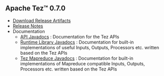 <!--
   Licensed to the Apache Software Foundation (ASF) under one or more
   contributor license agreements.  See the NOTICE file distributed with
   this work for additional information regarding copyright ownership.
   The ASF licenses this file to You under the Apache License, Version 2.0
   (the "License"); you may not use this file except in compliance with
   the License.  You may obtain a copy of the License at

       http://www.apache.org/licenses/LICENSE-2.0

   Unless required by applicable law or agreed to in writing, software
   distributed under the License is distributed on an "AS IS" BASIS,
   WITHOUT WARRANTIES OR CONDITIONS OF ANY KIND, either express or implied.
   See the License for the specific language governing permissions and
   limitations under the License.
-->

<head><title>Apache Tez&trade; 0.7.0</title></head>

Apache Tez&trade; 0.7.0
----------------

- [Download Release Artifacts](http://archive.apache.org/dist/tez/0.7.0/)
- [Release Notes](0.7.0/release-notes.txt)
- Documentation
    - [API Javadocs](0.7.0/tez-api-javadocs/index.html) : Documentation for the Tez APIs
    - [Runtime Library Javadocs](0.7.0/tez-runtime-library-javadocs/index.html) : Documentation for built-in implementations of useful Inputs, Outputs, Processors etc. written based on the Tez APIs 
    - [Tez Mapreduce Javadocs](0.7.0/tez-mapreduce-javadocs/index.html) : Documentation for built-in implementations of Mapreduce compatible Inputs, Outputs, Processors etc. written based on the Tez APIs 


